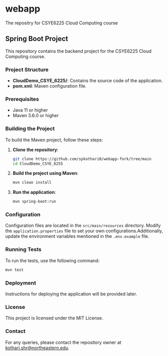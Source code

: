 # webapp

The repositry for CSYE6225 Cloud Computing course

## Spring Boot Project

This repository contains the backend project for the CSYE6225 Cloud Computing course.

### Project Structure

- **CloudDemo_CSYE_6225/**: Contains the source code of the application.
- **pom.xml**: Maven configuration file.

### Prerequisites

- Java 11 or higher
- Maven 3.6.0 or higher

### Building the Project

To build the Maven project, follow these steps:

1. **Clone the repository**:

    ```sh
    git clone https://github.com/spkothari0/webapp-fork/tree/main
    cd CloudDemo_CSYE_6255
    ```

2. **Build the project using Maven**:

    ```sh
    mvn clean install
    ```

3. **Run the application**:

    ```sh
    mvn spring-boot:run
    ```

### Configuration

Configuration files are located in the `src/main/resources` directory. Modify the `application.properties` file to set your own configurations.Additionally, update the environment variables mentioned in the `.env.example` file.

### Running Tests

To run the tests, use the following command:

```sh
mvn test   
```

### Deployment

Instructions for deploying the application will be provided later.

### License

This project is licensed under the MIT License.

### Contact

For any queries, please contact the repository owner at kothari.shr@northeastern.edu.
